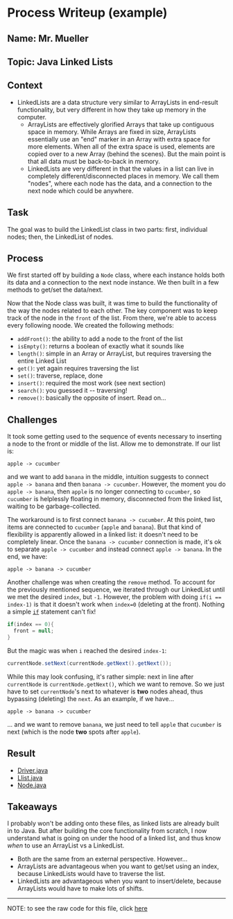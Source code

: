 # Process Writeup (example)

## Name: Mr. Mueller
## Topic: Java Linked Lists

## Context
* LinkedLists are a data structure very similar to ArrayLists in end-result functionality, but very different in how they take up memory in the computer.
  * ArrayLists are effectively glorified Arrays that take up contiguous space in memory. While Arrays are fixed in size, ArrayLists essentially use an "end" marker in an Array with extra space for more elements. When all of the extra space is used, elements are copied over to a new Array (behind the scenes). But the main point is that all data must be back-to-back in memory.
  * LinkedLists are very different in that the values in a list can live in completely different/disconnected places in memory. We call them "nodes", where each node has the data, and a connection to the next node which could be anywhere.

## Task
The goal was to build the LinkedList class in two parts: first, individual nodes; then, the LinkedList of nodes.

## Process
We first started off by building a `Node` class, where each instance holds both its data and a connection to the next node instance. We then built in a few methods to get/set the data/next. 

Now that the Node class was built, it was time to build the functionality of the way the nodes related to each other. The key component was to keep track of the node in the `front` of the list. From there, we're able to access every following noode. We created the following methods:
* `addFront()`: the ability to add a node to the front of the list
* `isEmpty()`: returns a boolean of exactly what it sounds like
* `length()`: simple in an Array or ArrayList, but requires traversing the entire Linked List
* `get()`: yet again requires traversing the list
* `set()`: traverse, replace, done
* `insert()`: required the most work (see next section)
* `search()`: you guessed it -- traversing!
* `remove()`: basically the opposite of insert. Read on...

## Challenges
It took some getting used to the sequence of events necessary to inserting a node to the front or middle of the list. Allow me to demonstrate. If our list is:
```
apple -> cucumber
```
and we want to add `banana` in the middle, intuition suggests to connect `apple -> banana` and then `banana -> cucumber`. However, the moment you do `apple -> banana`, then `apple` is no longer connecting to `cucumber`, so `cucumber` is helplessly floating in memory, disconnected from the linked list, waiting to be garbage-collected. 

The workaround is to first connect `banana -> cucumber`. At this point, two items are connected to `cucumber` (`apple` and `banana`). But that kind of flexibility is apparently allowed in a linked list: it doesn't need to be completely linear. Once the `banana -> cucumber` connection is made, it's ok to separate `apple -> cucumber` and instead connect `apple -> banana`. In the end, we have:
```
apple -> banana -> cucumber
```

Another challenge was when creating the `remove` method. To account for the previously mentioned sequence, we iterated through our LinkedList until we met the desired `index`, but `-1`. However, the problem with doing `if(i == index-1)` is that it doesn't work when `index=0` (deleting at the front). Nothing a simple [`if`](https://github.com/hunter-teacher-cert/work_csci70900-brianmueller/commit/0e238b260d1365f3da33721bc961c5a5749e9d52) statement can't fix!
```java
if(index == 0){
  front = null;
}
```
But the magic was when `i` reached the desired `index-1`:
```java
currentNode.setNext(currentNode.getNext().getNext());
```
While this may look confusing, it's rather simple: next in line after `currentNode` is `currentNode.getNext()`, which we want to remove. So we just have to set `currentNode`'s next to whatever is **two** nodes ahead, thus bypassing (deleting) the `next`. As an example, if we have...
```
apple -> banana -> cucumber
```
... and we want to remove `banana`, we just need to tell `apple` that `cucumber` is next (which is the node **two** spots after `apple`).

## Result
* [Driver.java](https://github.com/hunter-teacher-cert/work_csci70900-brianmueller/blob/master/ds/lists/Driver.java)
* [Llist.java](https://github.com/hunter-teacher-cert/work_csci70900-brianmueller/blob/master/ds/lists/Llist.java)
* [Node.java](https://github.com/hunter-teacher-cert/work_csci70900-brianmueller/blob/master/ds/lists/Node.java)

## Takeaways
I probably won't be adding onto these files, as linked lists are already built in to Java. But after building the core functionality from scratch, I now understand what is going on under the hood of a linked list, and thus know _when_ to use an ArrayList vs a LinkedList.
* Both are the same from an external perspective. However...
* ArrayLists are advantageous when you want to get/set using an index, because LinkedLists would have to traverse the list.
* LinkedLists are advantageous when you want to insert/delete, because ArrayLists would have to make lots of shifts.

---

NOTE: to see the raw code for this file, click [here](https://raw.githubusercontent.com/hstatsep/other/main/writeups/example-mueller-java-ll.md)

